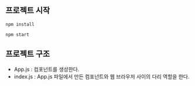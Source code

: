 ## 프로젝트 시작

```
npm install
```

```
npm start
```

## 프로젝트 구조

- App.js : 컴포넌트를 생성한다.
- index.js : App.js 파일에서 만든 컴포넌트와 웹 브라우저 사이의 다리 역할을 한다.
